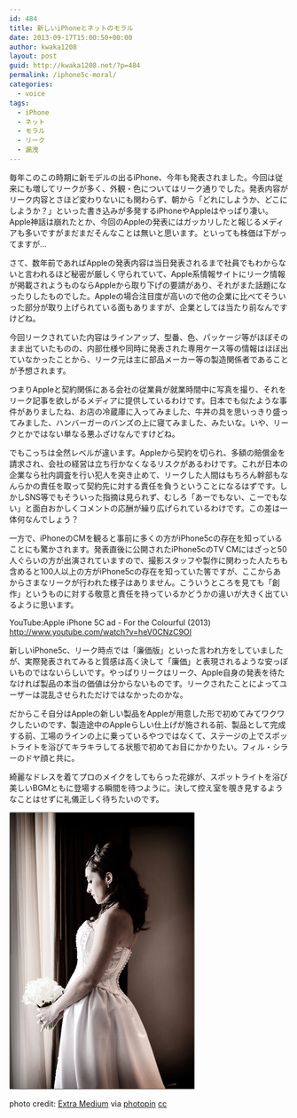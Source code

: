 ```yaml
---
id: 484
title: 新しいiPhoneとネットのモラル
date: 2013-09-17T15:00:50+00:00
author: kwaka1208
layout: post
guid: http://kwaka1208.net/?p=484
permalink: /iphone5c-moral/
categories:
  - voice
tags:
  - iPhone
  - ネット
  - モラル
  - リーク
  - 漏洩
---
```

毎年このこの時期に新モデルの出るiPhone、今年も発表されました。今回は従来にも増してリークが多く、外観・色についてはリーク通りでした。発表内容がリーク内容とさほど変わりないにも関わらず、朝から「どれにしようか、どこにしようか？」といった書き込みが多発するiPhoneやAppleはやっぱり凄い。Apple神話は崩れたとか、今回のAppleの発表にはガッカリしたと報じるメディアも多いですがまだまだそんなことは無いと思います。といっても株価は下がってますが...

さて、数年前であればAppleの発表内容は当日発表されるまで社員でもわからないと言われるほど秘密が厳しく守られていて、Apple系情報サイトにリーク情報が掲載されようものならAppleから取り下げの要請があり、それがまた話題になったりしたものでした。Appleの場合注目度が高いので他の企業に比べてそういった部分が取り上げられている面もありますが、企業としては当たり前なんですけどね。

今回リークされていた内容はラインアップ、型番、色、パッケージ等がほぼそのまま出ていたものの、内部仕様や同時に発表された専用ケース等の情報はほぼ出ていなかったことから、リーク元は主に部品メーカー等の製造関係者であることが予想されます。

つまりAppleと契約関係にある会社の従業員が就業時間中に写真を撮り、それをリーク記事を欲しがるメディアに提供しているわけです。日本でも似たような事件がありましたね、お店の冷蔵庫に入ってみました、牛丼の具を思いっきり盛ってみました、ハンバーガーのバンズの上に寝てみました、みたいな。いや、リークとかではない単なる悪ふざけなんですけどね。

でもこっちは全然レベルが違います。Appleから契約を切られ、多額の賠償金を請求され、会社の経営は立ち行かなくなるリスクがあるわけです。これが日本の企業なら社内調査を行い犯人を突き止めて、リークした人間はもちろん幹部もなんらかの責任を取って契約先に対する責任を負うということになるはずです。しかしSNS等でもそういった指摘は見られず、むしろ「あーでもない、こーでもない」と面白おかしくコメントの応酬が繰り広げられているわけです。この差は一体何なんでしょう？

一方で、iPhoneのCMを観ると事前に多くの方がiPhone5cの存在を知っていることにも驚かされます。発表直後に公開されたiPhone5cのTV CMにはざっと50人ぐらいの方が出演されていますので、撮影スタッフや製作に関わった人たちも含めると100人以上の方がiPhone5cの存在を知っていた筈ですが、ここからあからさまなリークが行われた様子はありません。こういうところを見ても「創作」というものに対する敬意と責任を持っているかどうかの違いが大きく出ているように思います。

YouTube:Apple iPhone 5C ad - For the Colourful (2013)
http://www.youtube.com/watch?v=heV0CNzC9OI

新しいiPhone5c、リーク時点では「廉価版」といった言われ方をしていましたが、実際発表されてみると質感は高く決して「廉価」と表現されるような安っぽいものではないらしいです。やっぱりリークはリーク、Apple自身の発表を待たなければ製品の本当の価値は分からないものです。リークされたことによってユーザーは混乱させられただけではなかったのかな。

だからこそ自分はAppleの新しい製品をAppleが用意した形で初めてみてワクワクしたいのです、製造途中のAppleらしい仕上げが施される前、製品として完成する前、工場のラインの上に乗っているやつではなくて、ステージの上でスポットライトを浴びてキラキラしてる状態で初めてお目にかかりたい。フィル・シラーのドヤ顔と共に。

綺麗なドレスを着てプロのメイクをしてもらった花嫁が、スポットライトを浴び美しいBGMともに登場する瞬間を待つように。決して控え室を覗き見するようなことはせずに礼儀正しく待ちたいのです。

![bride](/assets/images/2013/09/medium_457901905.jpg)

photo credit: [Extra Medium](http://www.flickr.com/photos/johnmueller/457901905/) via [photopin](http://photopin.com) [cc](http://creativecommons.org/licenses/by-nc-nd/2.0/)